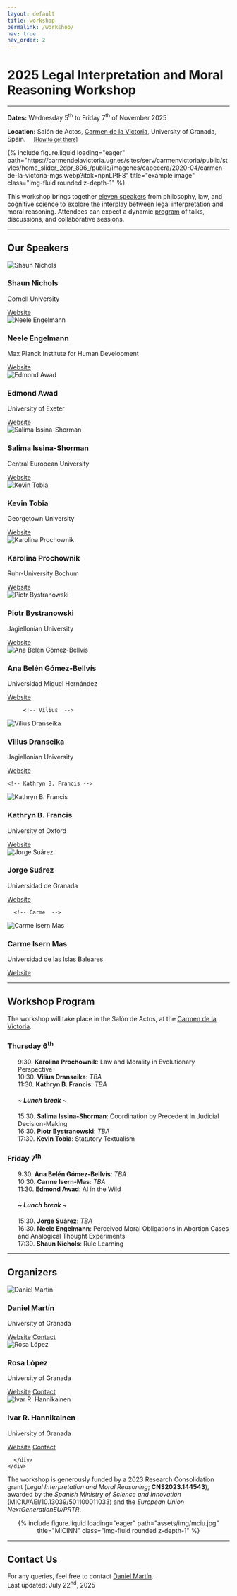 ```yaml
---
layout: default
title: workshop
permalink: /workshop/
nav: true
nav_order: 2
---
```


  <h1>2025 <strong>Legal Interpretation and Moral Reasoning</strong> Workshop</h1>
  <hr>

  <div class="workshop-meta">
    <p><strong>Dates:</strong> Wednesday 5<sup>th</sup> to Friday 7<sup>th</sup> of November 2025</p>
    <p><strong>Location:</strong> Salón de Actos, <a href="https://carmendelavictoria.ugr.es/" target="_blank">Carmen de la Victoria</a>, University of Granada, Spain.
    <span style="margin-left: 1em;"><small>
    <a href="https://maps.app.goo.gl/rXzx385aCBZv5hmt5" target="_blank">
      <i class="fas fa-map-marker-alt"></i> [How to get there]</a>
      </small></span></p>
  </div>

<div class="row justify-content-center">
    <div class="col-sm" style="max-width: 1000px; width: 100%;">
{% include figure.liquid loading="eager" path="https://carmendelavictoria.ugr.es/sites/serv/carmenvictoria/public/styles/home_slider_2dpr_896_/public/imagenes/cabecera/2020-04/carmen-de-la-victoria-mgs.webp?itok=npnLPtF8" title="example image" class="img-fluid rounded z-depth-1" %}
    </div>
</div>

  <div class="workshop-description">
    <p>This workshop brings together <a href="#confirmed-speakers">eleven speakers</a> from philosophy, law, and cognitive science to explore the interplay between legal interpretation and moral reasoning. Attendees can expect a dynamic <a href="#program">program</a> of talks, discussions, and collaborative sessions.</p>
  </div>
  <hr>
 <!-- Speakers -->
  <section id="confirmed-speakers" class="workshop-section">
    <h2>Our Speakers</h2>
<div class="profile-grid">

  <!-- Shaun Nichols -->
  <div class="profile-card">
    <div class="profile-img-container">
      <img src="/assets/img/workshop/nichols.jpg" alt="Shaun Nichols">
    </div>
    <div class="profile-content">
      <h3>Shaun Nichols</h3>
      <p class="affiliation">Cornell University</p>
      <div class="profile-links">
        <a href="https://sites.google.com/view/shaunbnichols/home" target="_blank"><i class="fas fa-globe"></i> Website</a>
      </div>
    </div>
  </div>

  <!-- Neele Engelmann -->
  <div class="profile-card">
    <div class="profile-img-container">
      <img src="/assets/img/workshop/neele.jpeg" alt="Neele Engelmann">
    </div>
    <div class="profile-content">
      <h3>Neele Engelmann</h3>
      <p class="affiliation">Max Planck Institute for Human Development</p>
      <div class="profile-links">
        <a href="https://www.neeleengelmann.com" target="_blank"><i class="fas fa-globe"></i> Website</a>
      </div>
    </div>
  </div>

  <!-- Edmond Awad -->
  <div class="profile-card">
    <div class="profile-img-container">
      <img src="/assets/img/workshop/awad.png" alt="Edmond Awad">
    </div>
    <div class="profile-content">
      <h3>Edmond Awad</h3>
      <p class="affiliation">University of Exeter</p>
      <div class="profile-links">
        <a href="https://www.edmondawad.me" target="_blank"><i class="fas fa-globe"></i> Website</a>
      </div>
    </div>
  </div>

  <!-- Salima Issina-Shorman -->
  <div class="profile-card">
    <div class="profile-img-container">
      <img src="/assets/img/workshop/salima.jpeg" alt="Salima Issina-Shorman">
    </div>
    <div class="profile-content">
      <h3>Salima Issina-Shorman</h3>
      <p class="affiliation">Central European University</p>
      <div class="profile-links">
        <a href="https://cognitivescience.ceu.edu/people/salima-issina-shorman" target="_blank"><i class="fas fa-globe"></i> Website</a>
      </div>
    </div>
  </div>

  <!-- Kevin Tobia -->
  <div class="profile-card">
    <div class="profile-img-container">
      <img src="/assets/img/workshop/tobia.jpg" alt="Kevin Tobia">
    </div>
    <div class="profile-content">
      <h3>Kevin Tobia</h3>
      <p class="affiliation">Georgetown University</p>
      <div class="profile-links">
        <a href="https://www.law.georgetown.edu/faculty/kevin-tobia/" target="_blank"><i class="fas fa-globe"></i> Website</a>
      </div>
    </div>
  </div>

  <!-- Karolina Prochownik -->
  <div class="profile-card">
    <div class="profile-img-container">
      <img src="/assets/img/workshop/karolina.jpg" alt="Karolina Prochownik">
    </div>
    <div class="profile-content">
      <h3>Karolina Prochownik</h3>
      <p class="affiliation">Ruhr-University Bochum</p>
      <div class="profile-links">
        <a href="https://www.karolinaprochownik.com" target="_blank"><i class="fas fa-globe"></i> Website</a>
      </div>
    </div>
  </div>

  <!-- Piotr Bystranowski -->
  <div class="profile-card">
    <div class="profile-img-container">
      <img src="/assets/img/workshop/piotr.jpeg" alt="Piotr Bystranowski">
    </div>
    <div class="profile-content">
      <h3>Piotr Bystranowski</h3>
      <p class="affiliation">Jagiellonian University</p>
      <div class="profile-links">
        <a href="https://incet.uj.edu.pl/piotr-bystranowski" target="_blank"><i class="fas fa-globe"></i> Website</a>
      </div>
    </div>
  </div>

  <!-- Ana Belén Gómez-Bellvís -->
  <div class="profile-card">
    <div class="profile-img-container">
      <img src="/assets/img/workshop/ana.jpeg" alt="Ana Belén Gómez-Bellvís">
    </div>
    <div class="profile-content">
      <h3>Ana Belén Gómez-Bellvís</h3>
      <p class="affiliation">Universidad Miguel Hernández</p>
      <div class="profile-links">
        <a href="https://www.linkedin.com/in/ana-belén-gómez-bellvís-99493921" target="_blank"><i class="fas fa-globe"></i> Website</a>
      </div>
    </div>
  </div>

         <!-- Vilius  -->

  <div class="profile-card">
    <div class="profile-img-container">
      <img src="/assets/img/workshop/vilius.png" alt="Vilius Dranseika">
    </div>
    <div class="profile-content">
      <h3>Vilius Dranseika</h3>
      <p class="affiliation">Jagiellonian University</p>
      <div class="profile-links">
        <a href="https://www.dranseika.lt" target="_blank"><i class="fas fa-globe"></i> Website</a>
      </div>
    </div>
  </div>

    <!-- Kathryn B. Francis -->

  <div class="profile-card">
    <div class="profile-img-container">
      <img src="/assets/img/workshop/francis.png" alt="Kathryn B. Francis">
    </div>
    <div class="profile-content">
      <h3>Kathryn B. Francis</h3>
      <p class="affiliation">University of Oxford</p>
      <div class="profile-links">
        <a href="https://www.kathrynfrancis.com/home" target="_blank"><i class="fas fa-globe"></i> Website</a>
      </div>
    </div>
  </div>

  <div class="profile-card">
    <div class="profile-img-container">
      <img src="/assets/img/jorge.png" alt="Jorge Suárez">
    </div>
    <div class="profile-content">
      <h3>Jorge Suárez</h3>
      <p class="affiliation">Universidad de Granada</p>
      <div class="profile-links">
        <a href="https://www.researchgate.net/profile/Jorge-Suarez-34" target="_blank"><i class="fas fa-globe"></i> Website</a>
      </div>
    </div>
  </div>

      <!-- Carme  -->

  <div class="profile-card">
    <div class="profile-img-container">
      <img src="/assets/img/carme.png" alt="Carme Isern Mas">
    </div>
    <div class="profile-content">
      <h3>Carme Isern Mas</h3>
      <p class="affiliation">Universidad de las Islas Baleares</p>
      <div class="profile-links">
        <a href="https://www.uib.es/es/personal/ABjIyMjIzNg/" target="_blank"><i class="fas fa-globe"></i> Website</a>
      </div>
    </div>
  </div>

</div>

  </section>

  <hr>

<!-- Program -->
  <section id="program" class="workshop-section">
    <h2><b>Workshop Program</b></h2>
    <p>The workshop will take place in the Salón de Actos, at the <a href="https://carmendelavictoria.ugr.es/">Carmen de la Victoria</a>.</p> 
    <h3>Thursday 6<sup>th</sup></h3>
    <ul style="list-style: none;">
      <li> <time>9:30</time>.  <strong>Karolina Prochownik</strong>: Law and Morality in Evolutionary Perspective</li>
      <li><time>10:30</time>.  <strong>Vilius Dranseika</strong>: <i>TBA</i> </li>
      <li><time>11:30</time>.  <strong>Kathryn B. Francis</strong>: <i>TBA</i> </li>
      <h4><i> ~ Lunch break ~ </i></h4>
      <li><time>15:30</time>.  <strong>Salima Issina-Shorman</strong>: Coordination by Precedent in Judicial Decision-Making</li>
      <li><time>16:30</time>.  <strong>Piotr Bystranowski</strong>: <i>TBA</i> </li>
      <li><time>17:30</time>.  <strong>Kevin Tobia</strong>: Statutory Textualism</li>
    </ul>
    <h3>Friday 7<sup>th</sup></h3>
    <ul style="list-style: none;">
      <li> <time>9:30</time>.  <strong>Ana Belén Gómez-Bellvís</strong>: <i>TBA</i> </li>
      <li><time>10:30</time>.  <strong>Carme Isern-Mas</strong>: <i>TBA</i> </li>
      <li><time>11:30</time>.  <strong>Edmond Awad</strong>: AI in the Wild </li>
      <h4><i> ~ Lunch break ~ </i></h4>
      <li><time>15:30</time>.  <strong>Jorge Suárez</strong>: <i>TBA</i> </li>
      <li><time>16:30</time>.  <strong>Neele Engelmann</strong>: Perceived Moral Obligations in Abortion Cases and Analogical Thought Experiments</li>
      <li><time>17:30</time>.  <strong>Shaun Nichols</strong>: Rule Learning </li>
    </ul>
  </section>

  <hr>

  <!-- Organizers -->
  <section class="organizers-section">
    <h2>Organizers</h2>
    <div class="profile-grid-workshop">

  <!-- Organizer: Daniel Martín -->
  <div class="profile-card">
    <div class="profile-img-container">
      <img src="/assets/img/dani.png" alt="Daniel Martín">
    </div>
    <div class="profile-content">
      <h3>Daniel Martín</h3>
      <p class="affiliation">University of Granada</p>
      <div class="profile-links">
        <a href="/people/" target="_blank"><i class="fas fa-globe"></i> Website</a>
        <a href="mailto:damartin@ugr.es"><i class="fas fa-envelope"></i> Contact</a>
      </div>
    </div>
  </div>

  <!-- Organizer: Rosa López -->
  <div class="profile-card">
    <div class="profile-img-container">
      <img src="/assets/img/rosa.jpeg" alt="Rosa López">
    </div>
    <div class="profile-content">
      <h3>Rosa López</h3>
      <p class="affiliation">University of Granada</p>
      <div class="profile-links">
        <a href="/people/" target="_blank"><i class="fas fa-globe"></i> Website</a>
        <a href="mailto:rosall@ugr.es"><i class="fas fa-envelope"></i> Contact</a>
      </div>
    </div>
  </div>

  <!-- Organizer: Ivar R. Hannikainen -->
  <div class="profile-card">
    <div class="profile-img-container">
      <img src="/assets/img/ivar.png" alt="Ivar R. Hannikainen">
    </div>
    <div class="profile-content">
      <h3>Ivar R. Hannikainen</h3>
      <p class="affiliation">University of Granada</p>
      <div class="profile-links">
        <a href="/people/" target="_blank"><i class="fas fa-globe"></i> Website</a>
        <a href="mailto:ivar@ugr.es"><i class="fas fa-envelope"></i> Contact</a>

      </div>
    </div>

  </div>

  </div>

<div class="row justify-content-center" style="align-items: center; max-width: 750px; margin: auto;">
  <p style="text-align: left;">
    The workshop is generously funded by a 2023 Research Consolidation grant (<i>Legal Interpretation and Moral Reasoning</i>; <b>CNS2023.144543</b>), awarded by the <i>Spanish Ministry of Science and Innovation</i> (MICIU/AEI/10.13039/501100011033) and the <i>European Union NextGenerationEU/PRTR</i>.
  </p>
  <div style="width: 100%; text-align: center;">
    {% include figure.liquid loading="eager" path="assets/img/mciu.jpg" title="MICINN" class="img-fluid rounded z-depth-1" %}
  </div>
</div>

<hr>

<h2><i class="fas fa-envelope"></i> Contact Us</h2>
<p>For any queries, feel free to contact <a href="mailto:damartin@ugr.es?subject=Workshop%20Inquiry">Daniel Martín</a>.<br>
Last updated: July 22<sup>nd</sup>, 2025</p>

</section>
